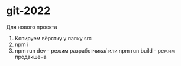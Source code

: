 # git-2022
Для нового проекта
1. Копируем вёрстку у папку src
2. npm i
3. npm run dev - режим разработчика/ или npm run build - режим продакшена 
